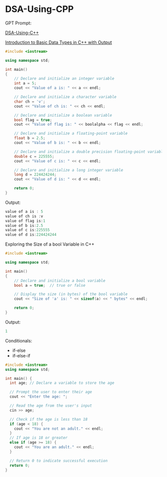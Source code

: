 # DSA-Using-CPP


GPT Prompt:

<a href="https://chat.openai.com/share/36a36e96-f59d-4d1f-9aaa-43b1540dd688">DSA-Using-C++

Introduction to Basic Data Types in C++ with Output

```C++
#include <iostream>

using namespace std;

int main()
{
    // Declare and initialize an integer variable
    int a = 5;
    cout << "Value of a is: " << a << endl;

    // Declare and initialize a character variable
    char ch = 'v';
    cout << "Value of ch is: " << ch << endl;

    // Declare and initialize a boolean variable
    bool flag = true;
    cout << "Value of flag is: " << boolalpha << flag << endl;

    // Declare and initialize a floating-point variable
    float b = 2.5;
    cout << "Value of b is: " << b << endl;

    // Declare and initialize a double precision floating-point variable
    double c = 225555;
    cout << "Value of c is: " << c << endl;

    // Declare and initialize a long integer variable
    long d = 224424244;
    cout << "Value of d is: " << d << endl;

    return 0;
}
```

Output:

```C++
value of a is : 5
value of ch is :v
value of flag is:1
value of b is:2.5
value of c is:225555
value of d is:224424244
```


Exploring the Size of a bool Variable in C++

```C++
#include <iostream>

using namespace std;

int main()
{
    // Declare and initialize a bool variable
    bool a = true;  // true or false

    // Display the size (in bytes) of the bool variable
    cout << "Size of 'a' is: " << sizeof(a) << " bytes" << endl;

    return 0;
}
```

Output:

```C++
1
```

Conditionals:
- if-else
- if-else-if

```C++
#include <iostream>
using namespace std;

int main() {
  int age; // Declare a variable to store the age

  // Prompt the user to enter their age
  cout << "Enter the age: ";

  // Read the age from the user's input
  cin >> age;

  // Check if the age is less than 18
  if (age < 18) {
    cout << "You are not an adult." << endl;
  }
  // If age is 18 or greater
  else if (age >= 18) {
    cout << "You are an adult." << endl;
  }

  // Return 0 to indicate successful execution
  return 0;
}
```
